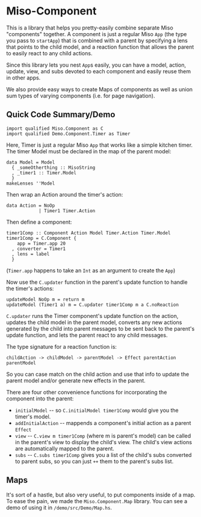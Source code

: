 # Miso-Component

This is a library that helps you pretty-easily combine separate Miso
"components" together. A component is just a regular Miso `App`
(the type you pass to `startApp`) that is combined with a parent by
specifying a lens that points to the child model, and a reaction
function that allows the parent to easily react to any child actions.

Since this library lets you nest `App`s easily, you can have a model,
action, update, view, and subs devoted to each component and easily
reuse them in other apps.

We also provide easy ways to create Maps of components as well as
union sum types of varying components (i.e. for page navigation).

## Quick Code Summary/Demo

```
import qualified Miso.Component as C
import qualified Demo.Component.Timer as Timer
```

Here, Timer is just a regular Miso `App` that works like a simple
kitchen timer. The timer Model must be declared in the map of the parent model:

```
data Model = Model
  { _someOtherthing :: MisoString
  , _timer1 :: Timer.Model
  }
makeLenses ''Model
```

Then wrap an Action around the timer's action:

```
data Action = NoOp
            | Timer1 Timer.Action
```

Then define a component:

```
timer1Comp :: Component Action Model Timer.Action Timer.Model
timer1Comp = C.Component {
    app = Timer.app 20
  , converter = Timer1
  , lens = label
  }
```

(`Timer.app` happens to take an `Int` as an argument to
create the `App`)

Now use the `C.updater` function in the parent's update function to
handle the timer's actions:

```
updateModel NoOp m = return m
updateModel (Timer1 a) m = C.updater timer1Comp m a C.noReaction
```

`C.updater` runs the Timer component's update function on the
action, updates the child model in the parent model, converts any new
actions generated by the child into parent messages to be sent back to
the parent's update function, and lets the parent react to any child
messages.

The type signature for a reaction function is:

```
childAction -> childModel -> parentModel -> Effect parentAction parentModel
```

So you can case match on the child action and use that info to update
the parent model and/or generate new effects in the parent.

There are four other convenience functions for incorporating the
component into the parent:

* `initialModel` -- so `C.initialModel
timer1Comp` would give you the timer's model.
* `addInitialAction` -- mappends a component's initial action as a
parent `Effect`
* `view` -- `C.view m timer1Comp` (where m is parent's model) can be
called in the parent's view to display the child's view. The child's
view actions are automatically mapped to the parent.
* `subs` -- `C.subs timer1Comp` gives you a list of the child's
  subs converted to parent subs, so you can just `++` them to the
  parent's subs list.

## Maps

It's sort of a hastle, but also very useful, to put components inside
of a map. To ease the pain, we made the `Miso.Component.Map` library.
You can see a demo of using it in `/demo/src/Demo/Map.hs`.
